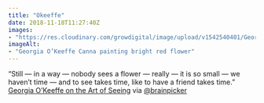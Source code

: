 ```yaml
---
title: "Okeeffe"
date: 2018-11-18T11:27:40Z
images: 
- "https://res.cloudinary.com/growdigital/image/upload/v1542540401/GeorgiaOkeeffe.jpg"
imageAlt: 
- "Georgia O’Keeffe Canna painting bright red flower"
---
```


“Still — in a way — nobody sees a flower — really — it is so small — we haven’t time — and to see takes time, like to have a friend takes time.” [Georgia O’Keeffe on the Art of Seeing](https://www.brainpickings.org/2018/11/15/georgia-okeeffe-flower/) via [@brainpicker](https://twitter.com/brainpicker) 
